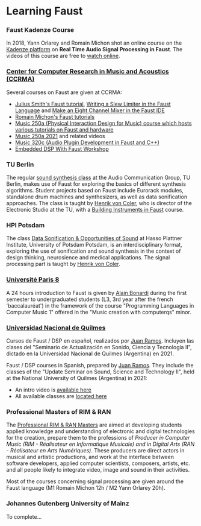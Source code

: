 # Learning Faust

### Faust Kadenze Course

In 2018, Yann Orlarey and Romain Michon shot an online course on the [Kadenze platform](https://www.kadenze.com) on **Real Time Audio Signal Processing in Faust**. The videos of this course are free to [watch online](https://www.kadenze.com/courses/real-time-audio-signal-processing-in-faust/info).

### [Center for Computer Research in Music and Acoustics (CCRMA)](https://ccrma.stanford.edu)

Several courses on Faust are given at CCRMA:

* [Julius Smith's Faust tutorial](https://ccrma.stanford.edu/~jos/aspf/), [Writing a Slew Limiter in the Faust Language](https://www.youtube.com/watch?v=3WY0ikTFAe4) and [Make an Eight Channel Mixer in the Faust IDE](https://www.youtube.com/watch?v=W4zyZisuAJ4)
* [Romain Michon's Faust tutorials](https://ccrma.stanford.edu/~rmichon/faustTutorials/)
* [Music 250a (Physical Interaction Design for Music) course which hosts various tutorials on Faust and hardware](https://ccrma.stanford.edu/courses/250a-winter-2020/)
* [Music 250a 2021](https://www.youtube.com/watch?v=SLjMzf5v4Ho) and related videos
* [Music 320c (Audio Plugin Development in Faust and C++)](https://ccrma.stanford.edu/courses/320c/)
* [Embedded DSP With Faust Workshop](https://ccrma.stanford.edu/workshops/faust-embedded-19/)

### TU Berlin

The regular [sound synthesis class](https://www.ak.tu-berlin.de/menue/lehre/vergangene_semester/sommersemester_2020/sound_synthesis/) at the Audio Communication Group, TU Berlin, makes use of Faust for exploring the basics of different synthesis algorithms. Student projects based on Faust include Eurorack modules, standalone drum machines and synthesizers, as well as data sonification approaches. The class is taught by [Henrik von Coler](https://hvc.berlin/cv/), who is director of the Electronic Studio at the TU, with a [Building Instruments in Faust](http://ringbuffer.org/teaching/building-instruments-in-faust/) course.

### HPI Potsdam

The class [Data Sonification & Opportunities of Sound](https://hpi.de/studium/im-studium/lehrveranstaltungen/cybersecurity-ma/lehrveranstaltung/wise-20-21-3154-data-sonification--opportunities-of-sound.html) at Hasso Plattner Institute, University of Potsdam Potsdam, is an interdisciplinary format, exploring the use of sonification and sound synthesis in the context of design thinking, neurosience and medical applications. The signal processing part is taught by [Henrik von Coler](https://hvc.berlin/cv/).

### [Université Paris 8](https://www.univ-paris8.fr)
A 24 hours introduction to Faust is given by [Alain Bonardi](http://alainbonardi.net) during the first semester to undergraduated students (L3, 3rd year after the french 'baccalauréat') in the framework of the course "Programming Languages in Computer Music 1" offered in the "Music creation with computerqs" minor.

### [Universidad Nacional de Quilmes](http://www.unq.edu.ar/)

Cursos de Faust / DSP en español, realizados por [Juan Ramos](http://jaoramos.com.ar). Incluyen las clases del "Seminario de Actualización en Sonido, Ciencia y Tecnología II", dictado en la Universidad Nacional de Quilmes (Argentina) en 2021.

Faust / DSP courses in Spanish, prepared by [Juan Ramos](http://jaoramos.com.ar). They include the classes of the "Update Seminar on Sound, Science and Technology II", held at the National University of Quilmes (Argentina) in 2021:

- An intro video is [available here](https://www.youtube.com/watch?v=DnBI7r273BE)
- All available classes are [located here](https://www.youtube.com/channel/UCD6aeS3GdkEmt86KUehr8LQ/videos)

### Professional Masters of RIM & RAN

The [Professional RIM & RAN Masters](https://musinf.univ-st-etienne.fr/indexGB.html) are aimed at developing students applied knowledge and understanding of electronic and digital technologies for the creation, prepare them to the professions of *Producer in Computer Music (RIM - Réalisateur en Informatique Musicale) and in Digital Arts (RAN - Réalisateur en Arts Numériques)*. These producers are direct actors in musical and artistic productions, and work at the interface between software developers, applied computer scientists, composers, artists, etc. and all people likely to integrate video, image and sound in their activities.

Most of the courses concerning signal processing are given around the Faust language (M1 Romain Michon 12h / M2 Yann Orlarey 20h).

###  Johannes Gutenberg University of Mainz

To complete...
